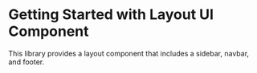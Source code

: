 # Getting Started with Layout UI Component

This library provides a layout component that includes a sidebar, navbar, and footer.